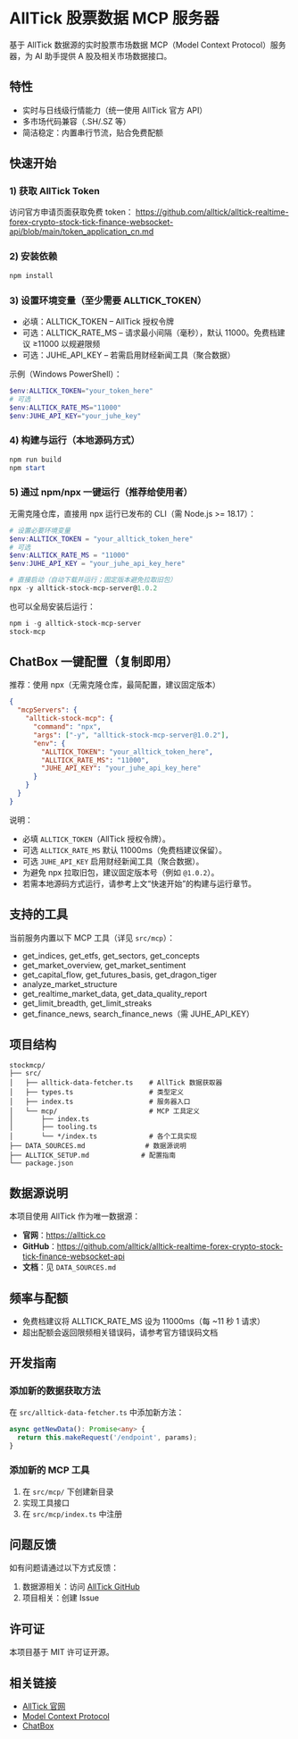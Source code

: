 # AllTick 股票数据 MCP 服务器

基于 AllTick 数据源的实时股票市场数据 MCP（Model Context Protocol）服务器，为 AI 助手提供 A 股及相关市场数据接口。

## 特性

- 实时与日线级行情能力（统一使用 AllTick 官方 API）
- 多市场代码兼容（.SH/.SZ 等）
- 简洁稳定：内置串行节流，贴合免费配额

## 快速开始

### 1) 获取 AllTick Token

访问官方申请页面获取免费 token：
https://github.com/alltick/alltick-realtime-forex-crypto-stock-tick-finance-websocket-api/blob/main/token_application_cn.md

### 2) 安装依赖

```powershell
npm install
```

### 3) 设置环境变量（至少需要 ALLTICK_TOKEN）

- 必填：ALLTICK_TOKEN – AllTick 授权令牌
- 可选：ALLTICK_RATE_MS – 请求最小间隔（毫秒），默认 11000。免费档建议 ≥11000 以规避限频
- 可选：JUHE_API_KEY – 若需启用财经新闻工具（聚合数据）

示例（Windows PowerShell）：

```powershell
$env:ALLTICK_TOKEN="your_token_here"
# 可选
$env:ALLTICK_RATE_MS="11000"
$env:JUHE_API_KEY="your_juhe_key"
```

### 4) 构建与运行（本地源码方式）

```powershell
npm run build
npm start
```

### 5) 通过 npm/npx 一键运行（推荐给使用者）

无需克隆仓库，直接用 npx 运行已发布的 CLI（需 Node.js >= 18.17）：

```powershell
# 设置必要环境变量
$env:ALLTICK_TOKEN = "your_alltick_token_here"
# 可选
$env:ALLTICK_RATE_MS = "11000"
$env:JUHE_API_KEY = "your_juhe_api_key_here"

# 直接启动（自动下载并运行；固定版本避免拉取旧包）
npx -y alltick-stock-mcp-server@1.0.2
```

也可以全局安装后运行：

```powershell
npm i -g alltick-stock-mcp-server
stock-mcp
```

## ChatBox 一键配置（复制即用）

推荐：使用 npx（无需克隆仓库，最简配置，建议固定版本）

```json
{
  "mcpServers": {
    "alltick-stock-mcp": {
      "command": "npx",
      "args": ["-y", "alltick-stock-mcp-server@1.0.2"],
      "env": {
        "ALLTICK_TOKEN": "your_alltick_token_here",
        "ALLTICK_RATE_MS": "11000",
        "JUHE_API_KEY": "your_juhe_api_key_here"
      }
    }
  }
}
```

说明：
- 必填 `ALLTICK_TOKEN`（AllTick 授权令牌）。
- 可选 `ALLTICK_RATE_MS` 默认 11000ms（免费档建议保留）。
- 可选 `JUHE_API_KEY` 启用财经新闻工具（聚合数据）。
- 为避免 npx 拉取旧包，建议固定版本号（例如 `@1.0.2`）。
- 若需本地源码方式运行，请参考上文“快速开始”的构建与运行章节。

## 支持的工具

当前服务内置以下 MCP 工具（详见 `src/mcp`）：

- get_indices, get_etfs, get_sectors, get_concepts
- get_market_overview, get_market_sentiment
- get_capital_flow, get_futures_basis, get_dragon_tiger
- analyze_market_structure
- get_realtime_market_data, get_data_quality_report
- get_limit_breadth, get_limit_streaks
- get_finance_news, search_finance_news（需 JUHE_API_KEY）

## 项目结构

```
stockmcp/
├── src/
│   ├── alltick-data-fetcher.ts    # AllTick 数据获取器
│   ├── types.ts                   # 类型定义
│   ├── index.ts                   # 服务器入口
│   └── mcp/                       # MCP 工具定义
│       ├── index.ts
│       ├── tooling.ts
│       └── */index.ts             # 各个工具实现
├── DATA_SOURCES.md               # 数据源说明
├── ALLTICK_SETUP.md             # 配置指南
└── package.json
```

## 数据源说明

本项目使用 AllTick 作为唯一数据源：

- **官网**：https://alltick.co
- **GitHub**：https://github.com/alltick/alltick-realtime-forex-crypto-stock-tick-finance-websocket-api
- **文档**：见 `DATA_SOURCES.md`

## 频率与配额

- 免费档建议将 ALLTICK_RATE_MS 设为 11000ms（每 ~11 秒 1 请求）
- 超出配额会返回限频相关错误码，请参考官方错误码文档

## 开发指南

### 添加新的数据获取方法

在 `src/alltick-data-fetcher.ts` 中添加新方法：

```typescript
async getNewData(): Promise<any> {
  return this.makeRequest('/endpoint', params);
}
```

### 添加新的 MCP 工具

1. 在 `src/mcp/` 下创建新目录
2. 实现工具接口
3. 在 `src/mcp/index.ts` 中注册

## 问题反馈

如有问题请通过以下方式反馈：

1. 数据源相关：访问 [AllTick GitHub](https://github.com/alltick/alltick-realtime-forex-crypto-stock-tick-finance-websocket-api/issues)
2. 项目相关：创建 Issue

## 许可证

本项目基于 MIT 许可证开源。

## 相关链接

- [AllTick 官网](https://alltick.co)
- [Model Context Protocol](https://modelcontextprotocol.io)
- [ChatBox](https://chatboxai.app)
